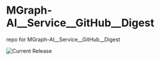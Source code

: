 # MGraph-AI__Service__GitHub__Digest
repo for MGraph-AI__Service__GitHub__Digest

![Current Release](https://img.shields.io/badge/release-v1.0.1-blue)